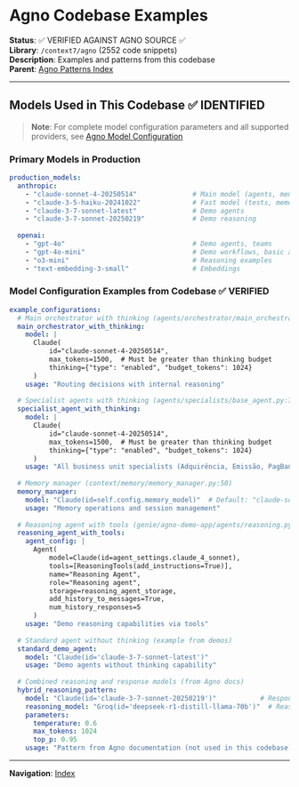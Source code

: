 # Agno Codebase Examples

**Status**: ✅ VERIFIED AGAINST AGNO SOURCE ✅  
**Library**: `/context7/agno` (2552 code snippets)  
**Description**: Examples and patterns from this codebase  
**Parent**: [Agno Patterns Index](@genie/reference/agno-patterns-index.md)

---

## Models Used in This Codebase ✅ IDENTIFIED

> **Note**: For complete model configuration parameters and all supported providers, see [Agno Model Configuration](@genie/reference/agno-model-configuration.md)

### Primary Models in Production
```yaml
production_models:
  anthropic:
    - "claude-sonnet-4-20250514"              # Main model (agents, memory, API)
    - "claude-3-5-haiku-20241022"             # Fast model (tests, memory)
    - "claude-3-7-sonnet-latest"              # Demo agents
    - "claude-3-7-sonnet-20250219"            # Demo reasoning
  
  openai:
    - "gpt-4o"                                # Demo agents, teams
    - "gpt-4o-mini"                           # Demo workflows, basic agents
    - "o3-mini"                               # Reasoning examples
    - "text-embedding-3-small"                # Embeddings
```

### Model Configuration Examples from Codebase ✅ VERIFIED
```yaml
example_configurations:
  # Main orchestrator with thinking (agents/orchestrator/main_orchestrator.py:169-172)
  main_orchestrator_with_thinking:
    model: |
      Claude(
          id="claude-sonnet-4-20250514",
          max_tokens=1500,  # Must be greater than thinking budget
          thinking={"type": "enabled", "budget_tokens": 1024}
      )
    usage: "Routing decisions with internal reasoning"
    
  # Specialist agents with thinking (agents/specialists/base_agent.py:76-79)
  specialist_agent_with_thinking:
    model: |
      Claude(
          id="claude-sonnet-4-20250514",
          max_tokens=1500,  # Must be greater than thinking budget
          thinking={"type": "enabled", "budget_tokens": 1024}
      )
    usage: "All business unit specialists (Adquirência, Emissão, PagBank)"
  
  # Memory manager (context/memory/memory_manager.py:50)
  memory_manager:
    model: "Claude(id=self.config.memory_model)"  # Default: "claude-sonnet-4-20250514"
    usage: "Memory operations and session management"
  
  # Reasoning agent with tools (genie/agno-demo-app/agents/reasoning.py:22-39)
  reasoning_agent_with_tools:
    agent_config: |
      Agent(
          model=Claude(id=agent_settings.claude_4_sonnet),
          tools=[ReasoningTools(add_instructions=True)],
          name="Reasoning Agent",
          role="Reasoning agent",
          storage=reasoning_agent_storage,
          add_history_to_messages=True,
          num_history_responses=5
      )
    usage: "Demo reasoning capabilities via tools"
  
  # Standard agent without thinking (example from demos)
  standard_demo_agent:
    model: "Claude(id='claude-3-7-sonnet-latest')"
    usage: "Demo agents without thinking capability"
  
  # Combined reasoning and response models (from Agno docs)
  hybrid_reasoning_pattern:
    model: "Claude(id='claude-3-7-sonnet-20250219')"           # Response
    reasoning_model: "Groq(id='deepseek-r1-distill-llama-70b')"  # Reasoning
    parameters:
      temperature: 0.6
      max_tokens: 1024
      top_p: 0.95
    usage: "Pattern from Agno documentation (not used in this codebase)"
```


---

**Navigation**: [Index](@genie/reference/agno-patterns-index.md)
